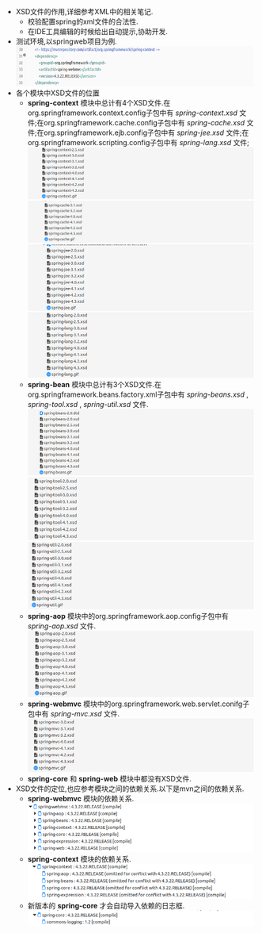 - XSD文件的作用,详细参考XML中的相关笔记.  
  - 校验配置spring的xml文件的合法性.  
  - 在IDE工具编辑的时候给出自动提示,协助开发.  
- 测试环境,以springweb项目为例.  
  ![](assets/markdown-img-paste-20190727174244948.png)  
- 各个模块中XSD文件的位置  
  - __spring-context__ 模块中总计有4个XSD文件.在org.springframework.context.config子包中有 _spring-context.xsd_ 文件;在org.springframework.cache.config子包中有 _spring-cache.xsd_ 文件;在org.springframework.ejb.config子包中有 _spring-jee.xsd_ 文件;在org.springframework.scripting.config子包中有 _spring-lang.xsd_ 文件;  
    ![](assets/markdown-img-paste-2019072718002353.png)  
    ![](assets/markdown-img-paste-20190727175009429.png)  
    ![](assets/markdown-img-paste-20190727175025111.png)  
    ![](assets/markdown-img-paste-20190727175047251.png)  
  - __spring-bean__ 模块中总计有3个XSD文件.在org.springframework.beans.factory.xml子包中有 _spring-beans.xsd_ , _spring-tool.xsd_ , _spring-util.xsd_ 文件.  
    ![](assets/markdown-img-paste-20190727180434226.png)  
    ![](assets/markdown-img-paste-20190727180451835.png)  
    ![](assets/markdown-img-paste-20190727180508396.png)  
  - __spring-aop__ 模块中的org.springframework.aop.config子包中有 _spring-aop.xsd_ 文件.  
    ![](assets/markdown-img-paste-20190727180652666.png)  
  - __spring-webmvc__ 模块中的org.springframework.web.servlet.conifg子包中有 _spring-mvc.xsd_ 文件.  
    ![](assets/markdown-img-paste-20190727181437477.png)  
  - __spring-core__ 和 __spring-web__ 模块中都没有XSD文件.  
- XSD文件的定位,也应参考模块之间的依赖关系.以下是mvn之间的依赖关系.  
  - __spring-webmvc__ 模块的依赖关系.  
    ![](assets/markdown-img-paste-20190727181806892.png)  
  - __spring-context__ 模块的依赖关系.  
    ![](assets/markdown-img-paste-20190727181834449.png)  
  - 新版本的 __spring-core__ 才会自动导入依赖的日志框.  
    ![](assets/markdown-img-paste-20190727182149634.png)  
